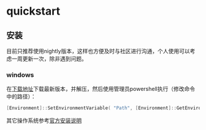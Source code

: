 # quickstart
## 安装

目前只推荐使用nightly版本，这样也方便及时与社区进行沟通，个人使用可以考虑一周更新一次，除非遇到问题。

### windows

在[下载地址](https://ziglang.org/download/)下载最新版本，并解压，然后使用管理员powershell执行（修改命令中的路径）：

```powershell
[Environment]::SetEnvironmentVariable( "Path", [Environment]::GetEnvironmentVariable("Path", "Machine") + ";C:\your-path\zig-windows-x86_64-your-version", "Machine" )
```

其它操作系统参考[官方安装说明](https://ziglang.org/learn/getting-started/)

